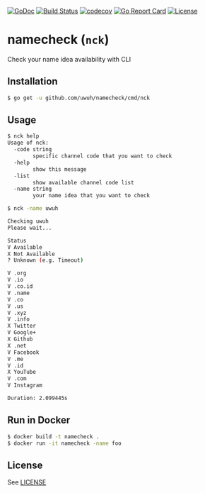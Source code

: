 [![GoDoc](https://godoc.org/github.com/uwuh/namecheck?status.svg)](https://godoc.org/github.com/uwuh/namecheck)
[![Build Status](https://travis-ci.org/uwuh/namecheck.svg?branch=master)](https://travis-ci.org/uwuh/namecheck)
[![codecov](https://codecov.io/gh/uwuh/namecheck/branch/master/graph/badge.svg)](https://codecov.io/gh/uwuh/namecheck)
[![Go Report Card](https://goreportcard.com/badge/github.com/uwuh/namecheck)](https://goreportcard.com/report/github.com/uwuh/namecheck)
[![License](https://img.shields.io/badge/license-MIT-blue.svg)](LICENSE)

# namecheck (`nck`)
Check your name idea availability with CLI

## Installation
```sh
$ go get -u github.com/uwuh/namecheck/cmd/nck
```

## Usage
```sh
$ nck help
Usage of nck:
  -code string
        specific channel code that you want to check
  -help
        show this message
  -list
        show available channel code list
  -name string
        your name idea that you want to check

```
```sh
$ nck -name uwuh

Checking uwuh
Please wait...

Status
V Available
X Not Available
? Unknown (e.g. Timeout)

V .org
V .io
V .co.id
V .name
V .co
V .us
V .xyz
V .info
X Twitter
V Google+
X Github
X .net
V Facebook
V .me
V .id
X YouTube
V .com
V Instagram

Duration: 2.099445s

```

## Run in Docker
```sh
$ docker build -t namecheck .
$ docker run -it namecheck -name foo
```

## License
See [LICENSE](LICENSE)
